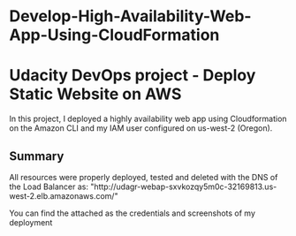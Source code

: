 # Develop-High-Availability-Web-App-Using-CloudFormation
<h1>Udacity DevOps project - Deploy Static Website on AWS</h1>


In this project, I deployed a highly availability web app using Cloudformation on the Amazon CLI and my IAM user configured on us-west-2 (Oregon).

<h2>Summary</h2>
All resources were properly deployed, tested and deleted with the DNS of the Load Balancer as: "http://udagr-webap-sxvkozqy5m0c-32169813.us-west-2.elb.amazonaws.com/"

You can find the attached as the credentials and screenshots of my deployment